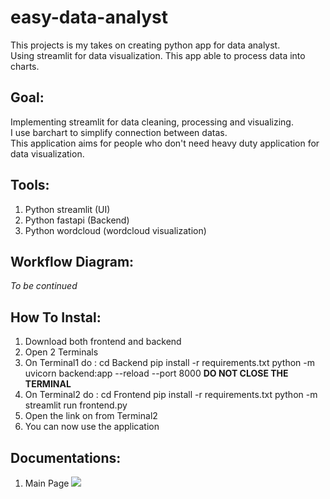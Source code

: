 # easy-data-analyst

This projects is my takes on creating python app for data analyst.<br>
Using streamlit for data visualization. This app able to process data into charts.

## Goal:
Implementing streamlit for data cleaning, processing and visualizing.<br>
I use barchart to simplify connection between datas.<br>
This application aims for people who don't need heavy duty application for data visualization.

## Tools:
1. Python streamlit (UI)
2. Python fastapi (Backend)
3. Python wordcloud (wordcloud visualization)

## Workflow Diagram:
_To be continued_

## How To Instal:
1. Download both frontend and backend
2. Open 2 Terminals
3. On Terminal1 do :
   cd Backend
   pip install -r requirements.txt
   python -m uvicorn backend:app --reload --port 8000
   **DO NOT CLOSE THE TERMINAL**
4. On Terminal2 do :
   cd Frontend
   pip install -r requirements.txt
   python -m streamlit run frontend.py
5. Open the link on from Terminal2
6. You can now use the application

## Documentations:
1. Main Page
   <image src=images/main.png>

   
